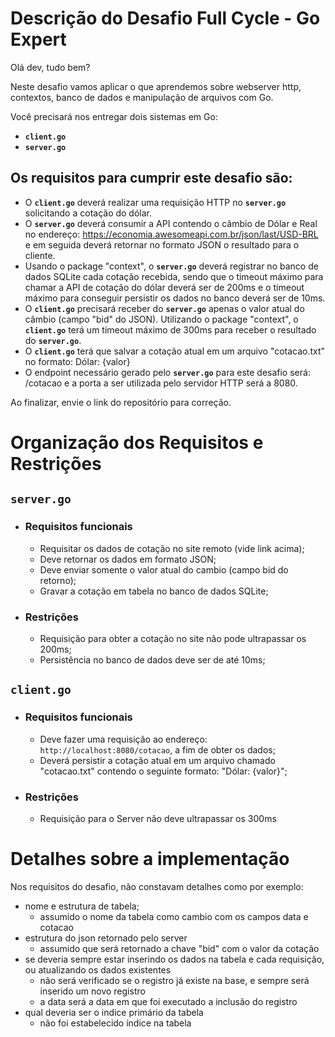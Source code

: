# Descrição do Desafio Full Cycle - Go Expert

Olá dev, tudo bem?

Neste desafio vamos aplicar o que aprendemos sobre webserver http, contextos,
banco de dados e manipulação de arquivos com Go.

Você precisará nos entregar dois sistemas em Go:

- **`client.go`**
- **`server.go`**

## Os requisitos para cumprir este desafio são:

- O **`client.go`** deverá realizar uma requisição HTTP no **`server.go`** solicitando a cotação do dólar.
- O **`server.go`** deverá consumir a API contendo o câmbio de Dólar e Real no endereço: https://economia.awesomeapi.com.br/json/last/USD-BRL e em seguida deverá retornar no formato JSON o resultado para o cliente.
- Usando o package "context", o **`server.go`** deverá registrar no banco de dados SQLite cada cotação recebida, sendo que o timeout máximo para chamar a API de cotação do dólar deverá ser de 200ms e o timeout máximo para conseguir persistir os dados no banco deverá ser de 10ms.
- O **`client.go`** precisará receber do **`server.go`** apenas o valor atual do câmbio (campo "bid" do JSON). Utilizando o package "context", o **`client.go`** terá um timeout máximo de 300ms para receber o resultado do **`server.go`**.
- O **`client.go`** terá que salvar a cotação atual em um arquivo "cotacao.txt" no formato: Dólar: {valor}
- O endpoint necessário gerado pelo **`server.go`** para este desafio será: /cotacao e a porta a ser utilizada pelo servidor HTTP será a 8080.

Ao finalizar, envie o link do repositório para correção.

# Organização dos Requisitos e Restrições

## `server.go`

- ### Requisitos funcionais

  - Requisitar os dados de cotação no site remoto (vide link acima);
  - Deve retornar os dados em formato JSON;
  - Deve enviar somente o valor atual do cambio (campo bid do retorno);
  - Gravar a cotação em tabela no banco de dados SQLite;

- ### Restrições
  - Requisição para obter a cotação no site não pode ultrapassar os 200ms;
  - Persistência no banco de dados deve ser de até 10ms;

## `client.go`

- ### Requisitos funcionais

  - Deve fazer uma requisição ao endereço: `http://localhost:8080/cotacao`, a fim de obter os dados;
  - Deverá persistir a cotação atual em um arquivo chamado "cotacao.txt" contendo o seguinte formato: "Dólar: {valor}";

- ### Restrições
  - Requisição para o Server não deve ultrapassar os 300ms

# Detalhes sobre a implementação

Nos requisitos do desafio, não constavam detalhes como por exemplo:

- nome e estrutura de tabela;
  - assumido o nome da tabela como cambio com os campos data e cotacao
- estrutura do json retornado pelo server
  - assumido que será retornado a chave "bid" com o valor da cotação
- se deveria sempre estar inserindo os dados na tabela e cada requisição, ou atualizando os dados existentes
  - não será verificado se o registro já existe na base, e sempre será inserido um novo registro
  - a data será a data em que foi executado a inclusão do registro
- qual deveria ser o indice primário da tabela
  - não foi estabelecido índice na tabela
